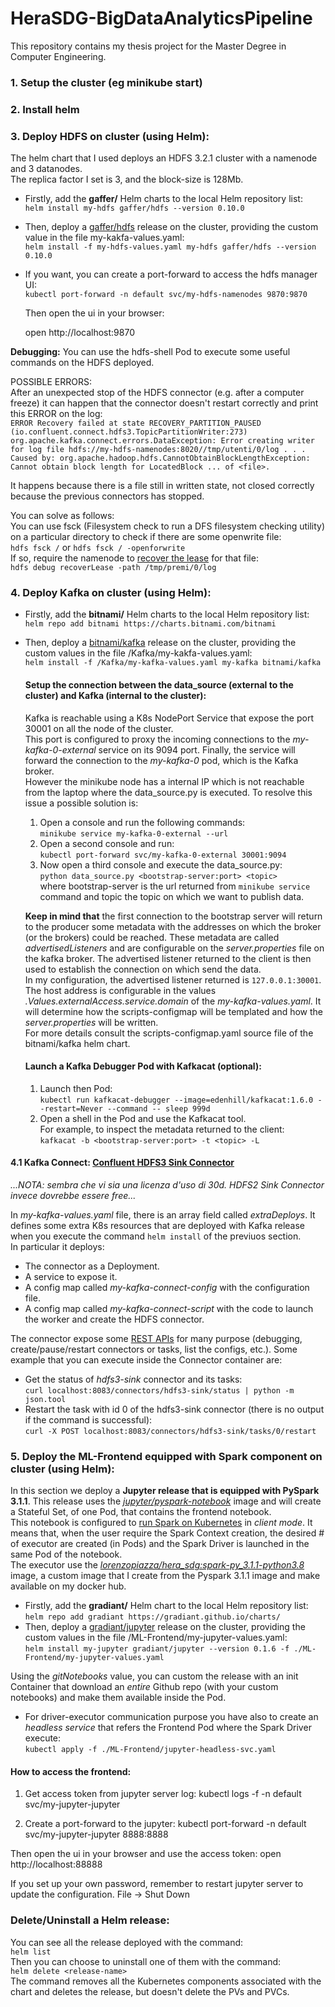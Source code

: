 # HeraSDG-BigDataAnalyticsPipeline
This repository contains my thesis project for the Master Degree in Computer Engineering.

### 1. Setup the cluster (eg minikube start)

### 2. Install helm

### 3. Deploy HDFS on cluster (using Helm):
The helm chart that I used deploys an HDFS 3.2.1 cluster with a namenode and 3 datanodes.  
The replica factor I set is 3, and the block-size is 128Mb.
- Firstly, add the **gaffer/** Helm charts to the local Helm repository list:  
`helm install my-hdfs gaffer/hdfs --version 0.10.0`  
- Then, deploy a [gaffer/hdfs](https://artifacthub.io/packages/helm/gaffer/hdfs) release on the cluster, providing the custom value in the file my-kakfa-values.yaml:  
`helm install -f my-hdfs-values.yaml my-hdfs gaffer/hdfs --version 0.10.0`
- If you want, you can create a port-forward to access the hdfs manager UI:  
 `kubectl port-forward -n default svc/my-hdfs-namenodes 9870:9870`

   Then open the ui in your browser:

   open http://localhost:9870

**Debugging:**
You can use the hdfs-shell Pod to execute some useful commands on the HDFS deployed.  

POSSIBLE ERRORS:  
After an unexpected stop of the HDFS connector (e.g. after a computer freeze) it can happen that the connector doesn't restart correctly and print this ERROR on the log:  
`ERROR Recovery failed at state RECOVERY_PARTITION_PAUSED (io.confluent.connect.hdfs3.TopicPartitionWriter:273)
org.apache.kafka.connect.errors.DataException: Error creating writer for log file hdfs://my-hdfs-namenodes:8020//tmp/utenti/0/log
.
.
.
Caused by: org.apache.hadoop.hdfs.CannotObtainBlockLengthException: Cannot obtain block length for LocatedBlock ... of <file>.`
 
It happens because there is a file still in written state, not closed correctly because the previous connectors has stopped.
 
You can solve as follows:  
You can use fsck (Filesystem check to run a DFS filesystem checking utility) on a particular directory to check if there are some openwrite file:  
  `hdfs fsck /`
  or
  `hdfs fsck / -openforwrite`    
If so, require the namenode to [recover the lease](https://blog.cloudera.com/understanding-hdfs-recovery-processes-part-1/) for that file:    
  `hdfs debug recoverLease -path /tmp/premi/0/log`

### 4. Deploy Kafka on cluster (using Helm):  
- Firstly, add the **bitnami/** Helm charts to the local Helm repository list:  
`helm repo add bitnami https://charts.bitnami.com/bitnami`  
- Then, deploy a [bitnami/kafka](https://artifacthub.io/packages/helm/bitnami/kafka) release on the cluster, providing the custom values in the file /Kafka/my-kakfa-values.yaml:  
`helm install -f /Kafka/my-kafka-values.yaml my-kafka bitnami/kafka`

    #### Setup the connection between the data_source (external to the cluster) and Kafka (internal to the cluster):
    Kafka is reachable using a K8s NodePort Service that expose the port 30001 on all the node of the cluster.  
This port is configured to proxy the incoming connections to the *my-kafka-0-external* service on its 9094 port. Finally, the service will forward the connection to the *my-kafka-0* pod, which is the Kafka broker.  
However the minikube node has a internal IP which is not reachable from the laptop where the data_source.py is executed.  To resolve this issue a possible solution is:  
    1. Open a console and run the following commands:  
`minikube service my-kafka-0-external --url`  
    2. Open a second console and run:  
`kubectl port-forward svc/my-kafka-0-external 30001:9094`  
    3. Now open a third console and execute the data_source.py:  
`python data_source.py <bootstrap-server:port> <topic>`  
where bootstrap-server is the url returned from `minikube service` command and topic the topic on which we want to publish data.  

    **Keep in mind that** the first connection to the bootstrap server will return to the producer some metadata with the addresses on which the broker (or the brokers) could be reached.  These metadata are called *advertisedListeners* and are configurable on the *server.properties* file on the kafka broker. The advertised listener returned to the client is then used to establish the connection on which send the data.  
In my configuration, the advertised listener returned is `127.0.0.1:30001`.  The host address is configurable in the values *.Values.externalAccess.service.domain* of the *my-kafka-values.yaml*. It will determine how the scripts-configmap will be templated and how the *server.properties* will be written.  
For more details consult the scripts-configmap.yaml source file of the bitnami/kafka helm chart.

    #### Launch a Kafka Debugger Pod with Kafkacat (optional):
    1. Launch then Pod:  
    `kubectl run kafkacat-debugger --image=edenhill/kafkacat:1.6.0 --restart=Never --command -- sleep 999d`  
    2. Open a shell in the Pod and use the Kafkacat tool.  
For example, to inspect the metadata returned to the client:  
`kafkacat -b <bootstrap-server:port> -t <topic> -L`

#### 4.1 Kafka Connect: [Confluent HDFS3 Sink Connector](https://www.confluent.io/hub/confluentinc/kafka-connect-hdfs3)  
*...NOTA: sembra che vi sia una licenza d'uso di 30d. HDFS2 Sink Connector invece dovrebbe essere free...*  

In *my-kafka-values.yaml* file, there is an array field called *extraDeploys*. It defines some extra K8s resources that are deployed with Kafka release when you execute the command `helm install` of the previuos section.  
In particular it deploys:  
- The connector as a Deployment.
- A service to expose it.
- A config map called *my-kafka-connect-config* with the configuration file.
- A config map called *my-kafka-connect-script* with the code to launch the worker and create the HDFS connector.

The connector expose some [REST APIs](https://docs.confluent.io/home/connect/monitoring.html#using-the-rest-interface) for many purpose (debugging, create/pause/restart connectors or tasks, list the configs, etc.).
Some example that you can execute inside the Connector container are:  
- Get the status of *hdfs3-sink* connector and its tasks:  
`curl localhost:8083/connectors/hdfs3-sink/status | python -m json.tool`
- Restart the task with id 0 of the hdfs3-sink connector (there is no output if the command is successful):  
`curl -X POST localhost:8083/connectors/hdfs3-sink/tasks/0/restart`

### 5. Deploy the ML-Frontend equipped with Spark component on cluster (using Helm):
In this section we deploy a **Jupyter release that is equipped with PySpark 3.1.1**. This release uses the [*jupyter/pyspark-notebook*](https://jupyter-docker-stacks.readthedocs.io/en/latest/using/selecting.html#jupyter-pyspark-notebook) image and will create a Stateful Set, of one Pod, that contains the frontend notebook.  
This notebook is configured to [run Spark on Kubernetes](https://spark.apache.org/docs/latest/running-on-kubernetes.html) in *client mode*. It means that, when the user require the Spark Context creation, the desired # of executor are created (in Pods) and the Spark Driver is launched in the same Pod of the notebook.   
The executor use the [*lorenzopiazza/hera_sdg:spark-py_3.1.1-python3.8*](https://hub.docker.com/layers/lorenzopiazza/hera_sdg/spark-py_3.1.1-python3.8/images/sha256-8f2643f9c565a64c8ffbe38b798d5ce1b8b9be2fa414a8a0081f5d39974bb481?context=repo) image, a custom image that I create from the Pyspark 3.1.1 image and make available on my docker hub.


- Firstly, add the **gradiant/** Helm chart to the local Helm repository list:  
`helm repo add gradiant https://gradiant.github.io/charts/`  
- Then, deploy a [gradiant/jupyter](https://artifacthub.io/packages/helm/gradiant/jupyter) release on the cluster, providing the custom values in the file /ML-Frontend/my-jupyter-values.yaml:  
`helm install my-jupyter gradiant/jupyter --version 0.1.6 -f ./ML-Frontend/my-jupyter-values.yaml`

Using the *gitNotebooks* value, you can custom the release with an init Container that download an *entire* Github repo (with your custom notebooks) and make them available inside the Pod.  

- For driver-executor communication purpose you have also to create an *headless service* that refers the Frontend Pod where the Spark Driver execute:  
`kubectl apply -f ./ML-Frontend/jupyter-headless-svc.yaml`

#### How to access the frontend:
1. Get access token from jupyter server log:
   kubectl logs -f -n default svc/my-jupyter-jupyter

1. Create a port-forward to the jupyter:
   kubectl port-forward -n default svc/my-jupyter-jupyter 8888:8888

Then open the ui in your browser and use the access token:
   open http://localhost:88888

If you set up your own password, remember to restart jupyter server to update the configuration.
  File -> Shut Down


### Delete/Uninstall a Helm release:
You can see all the release deployed with the command:  
`helm list`  
Then you can choose to uninstall one of them with the command:  
`helm delete <release-name>`  
The command removes all the Kubernetes components associated with the chart and deletes the release, but doesn't delete the PVs and PVCs.



